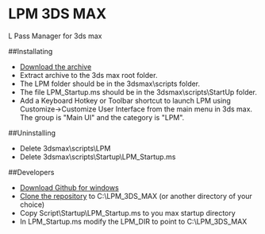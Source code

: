 # LPM 3DS MAX
L Pass Manager for 3ds max

##Installating
* [Download the archive](https://github.com/LPassManager/LPM_3DS_MAX/archive/master.zip)
* Extract archive to the 3ds max root folder.
* The LPM folder should be in the 3dsmax\scripts folder.
* The file LPM_Startup.ms should be in the 3dsmax\scripts\StartUp folder.
* Add a Keyboard Hotkey or Toolbar shortcut to launch LPM using Customize->Customize User Interface from the main menu in 3ds max.
  The group is "Main UI" and the category is "LPM".

##Uninstalling
* Delete 3dsmax\scripts\LPM
* Delete 3dsmax\scripts\Startup\LPM_Startup.ms
 
##Developers
* [Download Github for windows](https://windows.github.com/)
* [Clone the repository](github-windows://openRepo/https://github.com/LPassManager/LPM_3DS_MAX) to C:\LPM_3DS_MAX (or another directory of your choice)
* Copy Script\Startup\LPM_Startup.ms to you max startup directory
* In LPM_Startup.ms modify the LPM_DIR to point to C:\LPM_3DS_MAX

